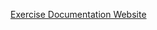 [Exercise Documentation Website](https://jderobot.github.io/RoboticsAcademy/exercises/MobileRobots/vacuum_cleaner)
